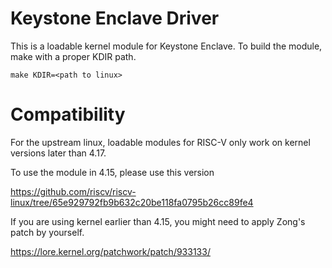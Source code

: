 # Keystone Enclave Driver

This is a loadable kernel module for Keystone Enclave.
To build the module, make with a proper KDIR path.

```
make KDIR=<path to linux>
```

# Compatibility

For the upstream linux, loadable modules for RISC-V only work on kernel versions later than 4.17.

To use the module in 4.15, please use this version

https://github.com/riscv/riscv-linux/tree/65e929792fb9b632c20be118fa0795b26cc89fe4

If you are using kernel earlier than 4.15, you might need to apply Zong's patch by yourself.

https://lore.kernel.org/patchwork/patch/933133/
